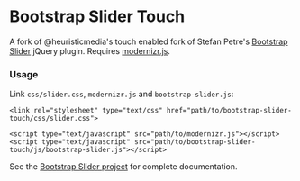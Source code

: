 Bootstrap Slider Touch
======================

A fork of @heuristicmedia's touch enabled fork of Stefan Petre's [Bootstrap Slider][project-site] jQuery plugin. Requires [modernizr.js][modernizr].

### Usage

Link `css/slider.css`, `modernizr.js` and `bootstrap-slider.js`:

	<link rel="stylesheet" type="text/css" href="path/to/bootstrap-slider-touch/css/slider.css">

	<script type="text/javascript" src="path/to/modernizr.js"></script>
	<script type="text/javascript" src="path/to/bootstrap-slider-touch/js/bootstrap-slider.js"></script> 
  
See the [Bootstrap Slider project][project-site] for complete documentation.

[project-site]: http://www.eyecon.ro/slider-for-twitter-bootstrap.htm
[modernizr]: http://modernizr.com